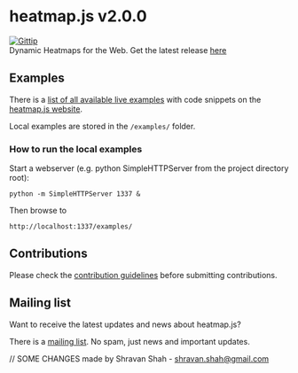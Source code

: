 # heatmap.js v2.0.0

[![Gittip](http://img.shields.io/gittip/pa7.svg)](https://www.gittip.com/pa7/)
<br />Dynamic Heatmaps for the Web. Get the latest release [here](https://github.com/pa7/heatmap.js/releases)

## Examples

There is a [list of all available live examples](http://www.patrick-wied.at/static/heatmapjs/examples.html) with code snippets on the [heatmap.js website](http://www.patrick-wied.at/static/heatmapjs/).

Local examples are stored in the `/examples/` folder.


### How to run the local examples

Start a webserver (e.g. python SimpleHTTPServer from the project directory root):

`python -m SimpleHTTPServer 1337 &`

Then browse to 

`http://localhost:1337/examples/`

## Contributions

Please check the [contribution guidelines](#) before submitting contributions.

## Mailing list

Want to receive the latest updates and news about heatmap.js? 

There is a [mailing list](http://eepurl.com/0mmV5). No spam, just news and important updates.

// SOME CHANGES made by Shravan Shah - shravan.shah@gmail.com
